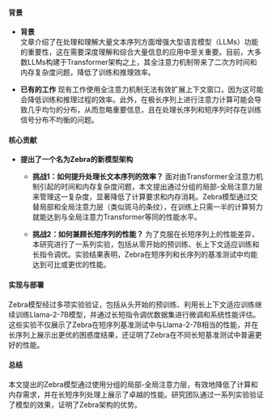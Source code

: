 #### 背景
- **背景**       
    文章介绍了在处理和理解大量文本序列方面增强大型语言模型（LLMs）功能的重要性，这在需要深度理解和综合大量信息的应用中至关重要。目前，大多数LLMs构建于Transformer架构之上，其全注意力机制带来了二次方时间和内存复杂度问题，降低了训练和推理效率。

- **已有的工作**
    现有工作使用全注意力机制无法有效扩展上下文窗口，因为这可能会降低训练和推理过程的效率。此外，在极长序列上进行注意力计算可能会导致几乎均匀的分布，从而忽略重要信息，且在处理长序列和短序列时存在训练信号分布不均衡的问题。

#### 核心贡献
- **提出了一个名为Zebra的新模型架构**
    - **挑战1：如何提升处理长文本序列的效率？**
        面对由Transformer全注意力机制引起的时间和内存复杂度问题，本文提出通过分组的局部-全局注意力层来管理这一复杂度，显著降低了计算要求和内存消耗。Zebra模型通过交替局部和全局注意力层（类似斑马的条纹），在训练上只需一半的计算努力就能达到与全局注意力Transformer等同的性能水平。

    - **挑战2：如何兼顾长短序列的性能？**
        为了克服在长短序列上的性能差异，本研究进行了一系列实验，包括从零开始的预训练、长上下文适应训练和长指令调优。实验结果表明，Zebra在短序列和长序列的基准测试中均能达到可比或更优的性能。

#### 实现与部署
Zebra模型经过多项实验验证，包括从头开始的预训练、利用长上下文适应训练继续训练Llama-2-7B模型，并通过长短指令调优数据集进行微调和系统性能评估。这些实验不仅展示了Zebra在短序列基准测试中与Llama-2-7B相当的性能，并在长序列上展示出更优的困惑度结果，还证明了Zebra在不同长短基准测试中普遍更好的性能。

#### 总结
本文提出的Zebra模型通过使用分组的局部-全局注意力层，有效地降低了计算和内存需求，并在长短序列处理上展示了卓越的性能。研究团队通过一系列实验验证了模型的效果，证明了Zebra架构的优势。